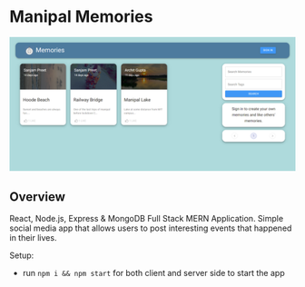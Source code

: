 # Manipal Memories

![screenshot](screenshot.png)

## Overview

React, Node.js, Express & MongoDB Full Stack MERN Application. Simple social media app that allows users to post interesting events that happened in their lives.

Setup:

- run `npm i && npm start` for both client and server side to start the app
